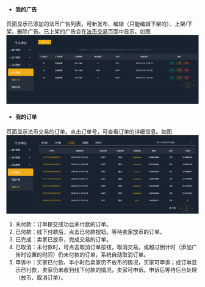 * #### 我的广告

页面显示已添加的法币广告列表。可新发布、编辑（只能编辑下架的）、上架/下架、删除广告。已上架的广告会在[法币交易](/ZTuo/fa-bi-jiao-yi.md)页面中显示。如图![](/ZTuo/assets/import17.png)

* #### 我的订单

页面显示法币交易的订单。点击订单号，可查看订单的详细信息。如图![](/ZTuo/assets/import18.png)

1. 未付款：订单提交成功后未付款的订单。
2. 已付款：线下付款后，点击已付款按钮。等待卖家放币的订单。
3. 已完成：卖家已放币，完成交易的订单。
4. 已取消：未付款时，可点击取消订单按钮，取消交易。或超过倒计时（添加广告时设置的时间）仍未付款的订单，系统自动取消订单。
5. 申诉中：买家已付款、半小时后卖家仍不放币的情况，买家可申诉；或订单显示已付款，卖家仍未收到线下付款的情况，卖家可申诉。申诉后等待后台处理（放币、取消订单）。



